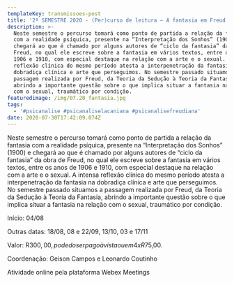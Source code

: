 ```yaml
---
templateKey: transmissoes-post
title: '2º SEMESTRE 2020 - (Per)curso de leitura – A fantasia em Freud: clínica e arte'
description: >-
  Neste semestre o percurso tomará como ponto de partida a relação da fantasia
  com a realidade psíquica, presente na “Interpretação dos Sonhos” (1900) e
  chegará ao que é chamado por alguns autores de “ciclo da fantasia” da obra de
  Freud, no qual ele escreve sobre a fantasia em vários textos, entre os anos de
  1906 e 1910, com especial destaque na relação com a arte e o sexual. A intensa
  reflexão clínica do mesmo período atesta a interpenetração da fantasia na
  dobradiça clínica e arte que perseguimos. No semestre passado situamos a
  passagem realizada por Freud, da Teoria da Sedução à Teoria da Fantasia,
  abrindo a importante questão sobre o que implica situar a fantasia na relação
  com o sexual, traumático por condição.
featuredimage: /img/07.20_fantasia.jpg
tags:
  - '#psicanalise #psicanaliselacaniana #psicanalisefreudiana'
date: 2020-07-30T17:42:09.074Z
---
```

Neste semestre o percurso tomará como ponto de partida a relação da fantasia com a realidade psíquica, presente na “Interpretação dos Sonhos” (1900) e chegará ao que é chamado por alguns autores de “ciclo da fantasia” da obra de Freud, no qual ele escreve sobre a fantasia em vários textos, entre os anos de 1906 e 1910, com especial destaque na relação com a arte e o sexual. A intensa reflexão clínica do mesmo período atesta a interpenetração da fantasia na dobradiça clínica e arte que perseguimos. No semestre passado situamos a passagem realizada por Freud, da Teoria da Sedução à Teoria da Fantasia, abrindo a importante questão sobre o que implica situar a fantasia na relação com o sexual, traumático por condição.

Início: 04/08

Outras datas: 18/08, 08 e 22/09, 13/10, 03 e 17/11

Valor: R$300,00, pode do ser pago à vista ou em 4 x R$75,00.

Coordenação: Geison Campos e Leonardo Coutinho

Atividade online pela plataforma Webex Meetings
